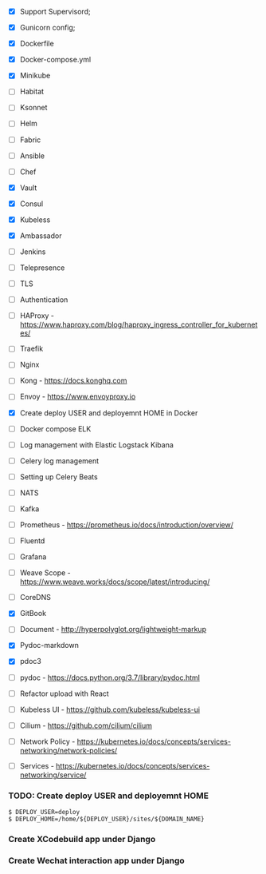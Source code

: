 
 - [x] Support Supervisord;
 - [x] Gunicorn config;
 - [x] Dockerfile
 - [x] Docker-compose.yml
 - [x] Minikube
 - [ ] Habitat
 - [ ] Ksonnet
 - [ ] Helm
 - [ ] Fabric
 - [ ] Ansible
 - [ ] Chef
 - [x] Vault
 - [x] Consul
 - [x] Kubeless
 - [x] Ambassador
 - [ ] Jenkins
 - [ ] Telepresence
 - [ ] TLS
 - [ ] Authentication

 - [ ] HAProxy - https://www.haproxy.com/blog/haproxy_ingress_controller_for_kubernetes/
 - [ ] Traefik
 - [ ] Nginx
 - [ ] Kong - https://docs.konghq.com
 - [ ] Envoy - https://www.envoyproxy.io

 - [x] Create deploy USER and deployemnt HOME in Docker
 - [ ] Docker compose ELK
 - [ ] Log management with Elastic Logstack Kibana
 - [ ] Celery log management
 - [ ] Setting up Celery Beats
 - [ ] NATS
 - [ ] Kafka

 - [ ] Prometheus - https://prometheus.io/docs/introduction/overview/
 - [ ] Fluentd
 - [ ] Grafana

 - [ ] Weave Scope - https://www.weave.works/docs/scope/latest/introducing/

 - [ ] CoreDNS

 - [x] GitBook
 - [ ] Document - http://hyperpolyglot.org/lightweight-markup
 - [x] Pydoc-markdown
 - [x] pdoc3
 - [ ] pydoc - https://docs.python.org/3.7/library/pydoc.html

 - [ ] Refactor upload with React
 - [ ] Kubeless UI - https://github.com/kubeless/kubeless-ui

 - [ ] Cilium - https://github.com/cilium/cilium

 - [ ] Network Policy - https://kubernetes.io/docs/concepts/services-networking/network-policies/
 - [ ] Services - https://kubernetes.io/docs/concepts/services-networking/service/

### TODO: Create deploy USER and deployemnt HOME
```
$ DEPLOY_USER=deploy
$ DEPLOY_HOME=/home/${DEPLOY_USER}/sites/${DOMAIN_NAME}
```

### Create XCodebuild app under Django

### Create Wechat interaction app under Django